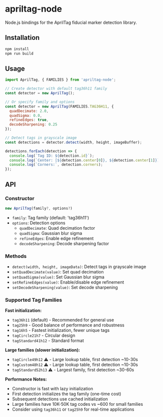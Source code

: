 # apriltag-node

Node.js bindings for the AprilTag fiducial marker detection library.

## Installation

```bash
npm install
npm run build
```

## Usage

```javascript
import AprilTag, { FAMILIES } from 'apriltag-node';

// Create detector with default tag36h11 family
const detector = new AprilTag();

// Or specify family and options
const detector = new AprilTag(FAMILIES.TAG36H11, {
  quadDecimate: 2.0,
  quadSigma: 0.0,
  refineEdges: true,
  decodeSharpening: 0.25
});

// Detect tags in grayscale image
const detections = detector.detect(width, height, imageBuffer);

detections.forEach(detection => {
  console.log(`Tag ID: ${detection.id}`);
  console.log(`Center: [${detection.center[0]}, ${detection.center[1]}]`);
  console.log(`Corners:`, detection.corners);
});
```

## API

### Constructor

```javascript
new AprilTag(family?, options?)
```

- `family`: Tag family (default: 'tag36h11')
- `options`: Detection options
  - `quadDecimate`: Quad decimation factor
  - `quadSigma`: Gaussian blur sigma
  - `refineEdges`: Enable edge refinement
  - `decodeSharpening`: Decode sharpening factor

### Methods

- `detect(width, height, imageData)`: Detect tags in grayscale image
- `setQuadDecimate(value)`: Set quad decimation
- `setQuadSigma(value)`: Set Gaussian blur sigma
- `setRefineEdges(value)`: Enable/disable edge refinement
- `setDecodeSharpening(value)`: Set decode sharpening

### Supported Tag Families

**Fast initialization:**
- `tag36h11` (default) - Recommended for general use
- `tag25h9` - Good balance of performance and robustness  
- `tag16h5` - Fastest initialization, fewer unique tags
- `tagCircle21h7` - Circular design
- `tagStandard41h12` - Standard format

**Large families (slower initialization):**
- `tagCircle49h12` ⚠️ - Large lookup table, first detection ~10-30s
- `tagCustom48h12` ⚠️ - Large lookup table, first detection ~10-30s  
- `tagStandard52h13` ⚠️ - Largest family, first detection ~30-60s

**Performance Notes:**
- Constructor is fast with lazy initialization
- First detection initializes the tag family (one-time cost)
- Subsequent detections use cached initialization
- Large families have 10K-50K tag codes vs ~600 for small families
- Consider using `tag36h11` or `tag25h9` for real-time applications